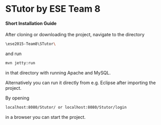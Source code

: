 # STutor by ESE Team 8
#### Short Installation Guide


After cloning or downloading the project, navigate to the directory

```sh
\ese2015-Team8\STutor\
```

and run

```sh
mvn jetty:run
```

in that directory with running Apache and MySQL.

Alternatively you can run it directly from e.g. Eclipse after importing the project.

By opening 

```sh
localhost:8080/Stutor/ or localhost:8080/Stutor/login
```

in a browser you can start the project. 
